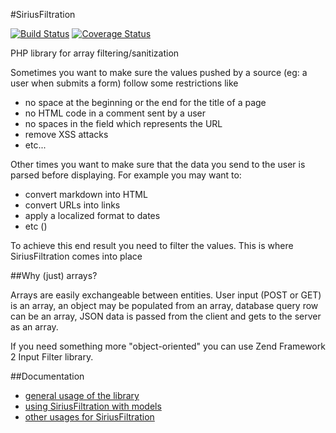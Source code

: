 #SiriusFiltration

[![Build Status](https://travis-ci.org/adrianmiu/SiriusFiltration.png?branch=master)](https://travis-ci.org/adrianmiu/SiriusFiltration)
[![Coverage Status](https://coveralls.io/repos/adrianmiu/SiriusFiltration/badge.png?branch=master)](https://coveralls.io/r/adrianmiu/SiriusFiltration?branch=master)

PHP library for array filtering/sanitization

Sometimes you want to make sure the values pushed by a source (eg: a user when submits a form) follow some restrictions like

- no space at the beginning or the end for the title of a page
- no HTML code in a comment sent by a user
- no spaces in the field which represents the URL
- remove XSS attacks
- etc...

Other times you want to make sure that the data you send to the user is parsed before displaying. For example you may want to:

- convert markdown into HTML
- convert URLs into links
- apply a localized format to dates
- etc ()

To achieve this end result you need to filter the values. This is where SiriusFiltration comes into place

##Why (just) arrays?

Arrays are easily exchangeable between entities. User input (POST or GET) is an array, an object may be populated from an array, database query row can be an array, JSON data is passed from the client and gets to the server as an array. 

If you need something more "object-oriented" you can use Zend Framework 2 Input Filter library.

##Documentation

- [general usage of the library](docs/index.md)
- [using SiriusFiltration with models](docs/modeling.md)
- [other usages for SiriusFiltration](docs/other.md)